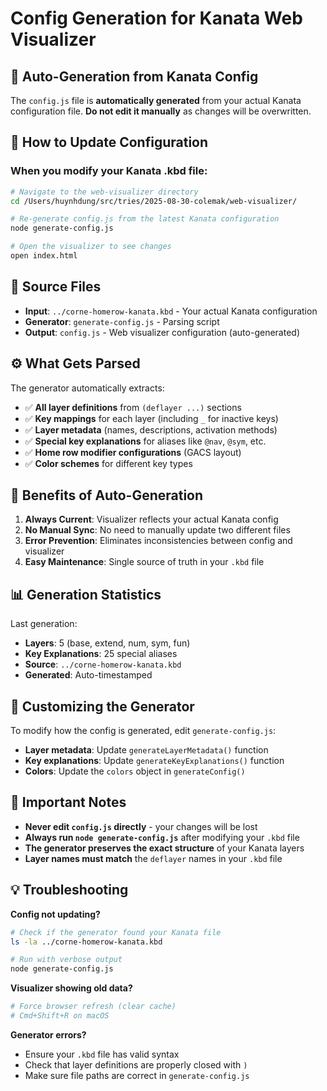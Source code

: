 # Config Generation for Kanata Web Visualizer

## 🔄 Auto-Generation from Kanata Config

The `config.js` file is **automatically generated** from your actual Kanata configuration file. **Do not edit it manually** as changes will be overwritten.

## 🚀 How to Update Configuration

### When you modify your Kanata .kbd file:

```bash
# Navigate to the web-visualizer directory
cd /Users/huynhdung/src/tries/2025-08-30-colemak/web-visualizer/

# Re-generate config.js from the latest Kanata configuration
node generate-config.js

# Open the visualizer to see changes
open index.html
```

## 📁 Source Files

- **Input**: `../corne-homerow-kanata.kbd` - Your actual Kanata configuration
- **Generator**: `generate-config.js` - Parsing script
- **Output**: `config.js` - Web visualizer configuration (auto-generated)

## ⚙️ What Gets Parsed

The generator automatically extracts:

- ✅ **All layer definitions** from `(deflayer ...)` sections
- ✅ **Key mappings** for each layer (including `_` for inactive keys)
- ✅ **Layer metadata** (names, descriptions, activation methods)
- ✅ **Special key explanations** for aliases like `@nav`, `@sym`, etc.
- ✅ **Home row modifier configurations** (GACS layout)
- ✅ **Color schemes** for different key types

## 🎯 Benefits of Auto-Generation

1. **Always Current**: Visualizer reflects your actual Kanata config
2. **No Manual Sync**: No need to manually update two different files
3. **Error Prevention**: Eliminates inconsistencies between config and visualizer
4. **Easy Maintenance**: Single source of truth in your `.kbd` file

## 📊 Generation Statistics

Last generation:
- **Layers**: 5 (base, extend, num, sym, fun)
- **Key Explanations**: 25 special aliases
- **Source**: `../corne-homerow-kanata.kbd`
- **Generated**: Auto-timestamped

## 🔧 Customizing the Generator

To modify how the config is generated, edit `generate-config.js`:

- **Layer metadata**: Update `generateLayerMetadata()` function
- **Key explanations**: Update `generateKeyExplanations()` function  
- **Colors**: Update the `colors` object in `generateConfig()`

## 🚨 Important Notes

- **Never edit `config.js` directly** - your changes will be lost
- **Always run `node generate-config.js`** after modifying your `.kbd` file
- **The generator preserves the exact structure** of your Kanata layers
- **Layer names must match** the `deflayer` names in your `.kbd` file

## 💡 Troubleshooting

**Config not updating?**
```bash
# Check if the generator found your Kanata file
ls -la ../corne-homerow-kanata.kbd

# Run with verbose output
node generate-config.js
```

**Visualizer showing old data?**
```bash
# Force browser refresh (clear cache)
# Cmd+Shift+R on macOS
```

**Generator errors?**
- Ensure your `.kbd` file has valid syntax
- Check that layer definitions are properly closed with `)`
- Make sure file paths are correct in `generate-config.js`